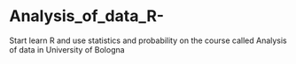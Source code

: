 # Analysis_of_data_R-
Start learn R and use statistics and probability on the course called Analysis of data in University of Bologna 
